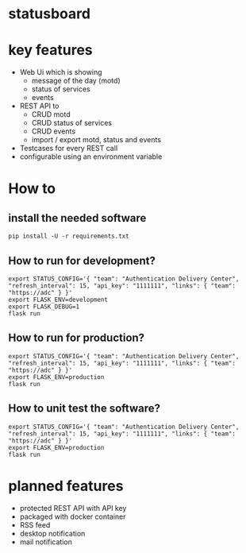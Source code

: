 # statusboard



# key features

* Web Ui which is showing
    * message of the day (motd)
	* status of services
	* events
* REST API to 
	* CRUD motd
	* CRUD status of services
	* CRUD events
	* import / export motd, status and events
* Testcases for every REST call
* configurable using an environment variable



# How to


## install the needed software

```
pip install -U -r requirements.txt
```


## How to run for development?

```
export STATUS_CONFIG='{ "team": "Authentication Delivery Center", "refresh_interval": 15, "api_key": "1111111", "links": { "team": "https://adc" } }'
export FLASK_ENV=development
export FLASK_DEBUG=1
flask run
```


## How to run for production?

```
export STATUS_CONFIG='{ "team": "Authentication Delivery Center", "refresh_interval": 15, "api_key": "1111111", "links": { "team": "https://adc" } }'
export FLASK_ENV=production
flask run
```


## How to unit test the software?

```
export STATUS_CONFIG='{ "team": "Authentication Delivery Center", "refresh_interval": 15, "api_key": "1111111", "links": { "team": "https://adc" } }'
export FLASK_ENV=production
flask run
```



# planned features

* protected REST API with API key
* packaged with docker container
* RSS feed
* desktop notification
* mail notification

